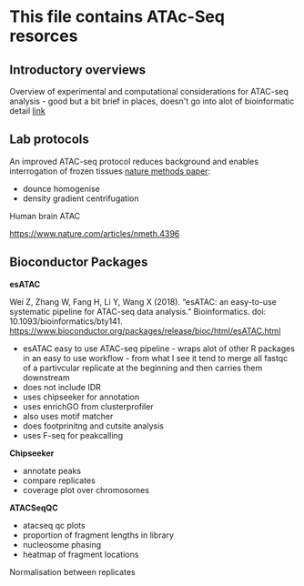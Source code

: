 
# This file contains ATAc-Seq resorces 

## Introductory overviews

Overview of experimental and computational considerations for ATAC-seq analysis - good but a bit brief in places, doesn't go into alot of bioinformatic detail
[link](https://informatics.fas.harvard.edu/atac-seq-guidelines.html)



## Lab protocols 

An improved ATAC-seq protocol reduces background and enables interrogation of frozen tissues 
[nature methods paper](https://www.nature.com/articles/nmeth.4396): 

- dounce homogenise
- density gradient centrifugation 

Human brain ATAC

https://www.nature.com/articles/nmeth.4396


## Bioconductor Packages 

**esATAC**

Wei Z, Zhang W, Fang H, Li Y, Wang X (2018). “esATAC: an easy-to-use systematic pipeline for ATAC-seq data analysis.” Bioinformatics. doi: 10.1093/bioinformatics/bty141. 
https://www.bioconductor.org/packages/release/bioc/html/esATAC.html

- esATAC easy to use ATAC-seq pipeline - wraps alot of other R packages in an easy to use workflow - from what I see it tend to merge all fastqc of a partivcular replicate at the beginning and then carries them downstream 
- does not include IDR 
- uses chipseeker for annotation
- uses enrichGO from clusterprofiler 
- also uses motif matcher
- does footprinitng and cutsite analysis 
- uses F-seq for peakcalling 

**Chipseeker**

- annotate peaks
- compare replicates 
- coverage plot over chromosomes 

**ATACSeqQC**

- atacseq qc plots
- proportion of fragment lengths in library
- nucleosome phasing 
- heatmap of fragment locations 

Normalisation between replicates 



